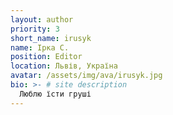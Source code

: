 ```yaml
---
layout: author
priority: 3
short_name: irusyk
name: Ірка С.
position: Editor
location: Львів, Україна
avatar: /assets/img/ava/irusyk.jpg
bio: >- # site description
  Люблю їсти груші
---
```

